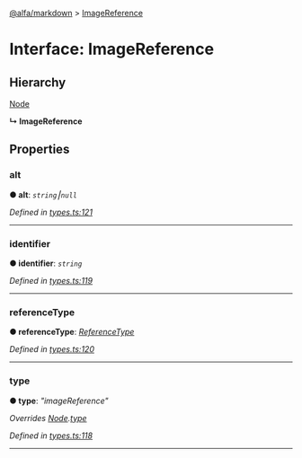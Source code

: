 [@alfa/markdown](../README.md) > [ImageReference](../interfaces/imagereference.md)

# Interface: ImageReference

## Hierarchy

[Node](node.md)

**↳ ImageReference**

## Properties

<a id="alt"></a>

### alt

**● alt**: _`string`⎮`null`_

_Defined in [types.ts:121](https://github.com/Siteimprove/alfa/blob/master/packages/markdown/src/types.ts#L121)_

---

<a id="identifier"></a>

### identifier

**● identifier**: _`string`_

_Defined in [types.ts:119](https://github.com/Siteimprove/alfa/blob/master/packages/markdown/src/types.ts#L119)_

---

<a id="referencetype"></a>

### referenceType

**● referenceType**: _[ReferenceType](../#referencetype)_

_Defined in [types.ts:120](https://github.com/Siteimprove/alfa/blob/master/packages/markdown/src/types.ts#L120)_

---

<a id="type"></a>

### type

**● type**: _"imageReference"_

_Overrides [Node](node.md).[type](node.md#type)_

_Defined in [types.ts:118](https://github.com/Siteimprove/alfa/blob/master/packages/markdown/src/types.ts#L118)_

---
